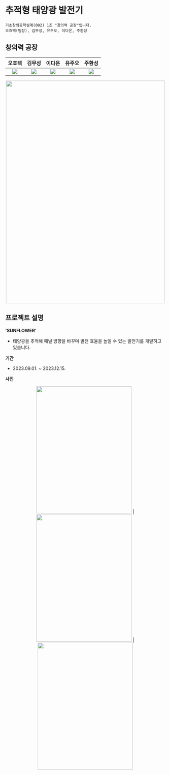 # 추적형 태양광 발전기
    기초창의공학설계(002) 1조 "창의력 공장"입니다.
    오효택(팀장), 김무성, 유주오, 이다은, 주환성

## 창의력 공장
| 오효택 | 김무성 | 이다은 | 유주오 | 주환성 
|:--:|:---:|:---:|:---:|:---:|
| [![](https://github.com/htoh.png)](https://github.com/htoh) | [![](https://github.com/sunflow-er.png)](https://github.com/sunflow-er) | [![](https://github.com/byeolmarone.png)](https://github.com/byeolmarone) | [![](https://github.com/OwlEdu.png)](https://github.com/OwlEdu) | [![](https://github.com/qwer0asdf.png)](https://github.com/qwer0asdf) |

<p align="center">
<img src="https://github.com/2023-CLASS-2-Creative-ENG-Design/creative-factory-1/assets/128020749/dbb0e12b-e5dc-4014-81fa-5470a78a34c6.png" width="500" height="700"/>
</p>

## 프로젝트 설명
**'SUNFLOWER'**
 * 태양광을 추적해 패널 방향을 바꾸며 발전 효율을 높일 수 있는 발전기를 개발하고 있습니다.
   
**기간**
 * 2023.09.01. ~ 2023.12.15.
   
**사진**
<p align="center">
<img src="https://github.com/2023-CLASS-2-Creative-ENG-Design/creative-factory-1/assets/128020749/06cd5c2c-b8d9-42d0-9f0a-da019d40bfe5.png" width="300" height="400"/> | <img src="https://github.com/2023-CLASS-2-Creative-ENG-Design/creative-factory-1/assets/128020749/2f30c97d-91c3-44e3-b986-97c65209aa74.png" width="300" height="400"/> | <img src="https://github.com/2023-CLASS-2-Creative-ENG-Design/creative-factory-1/assets/128020749/f093ef92-d60d-4e2b-9c07-64ea903a9daa.png" width="300" height="400"/>
</p>
